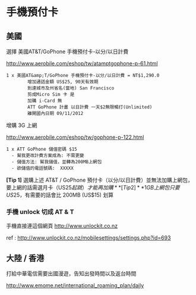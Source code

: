 # 手機預付卡

## 美國

選擇 美國AT&T/GoPhone 手機預付卡-以分/以日計費

<http://www.aerobile.com/eshop/tw/atamptgophone-p-61.html>


```
1 x 美國AT&amp;T/GoPhone 手機預付卡-以分/以日計費 = NT$1,290.0
        增加通話金額 US$25, 90天有效期
        到達城市及州省名(當地) San Francisco
        剪成Micro Sim 卡 是
        加購 i-Card 無
        ATT GoPhone 計畫 以日計費 一天$2無限暢打(Unlimited)
        離開國內日期 09/11/2012
```

增購 3G 上網

<http://www.aerobile.com/eshop/tw/gophone-p-122.html>

```
1 x ATT GoPhone 儲值密碼 $15
  - 幫我更改計費方案成為: 不需更變
  - 儲值方法: 幫我儲值，並轉為200MB上網包
  - 欲儲值的電話號碼:  XXXXX
```

**[Tip 1]** 選購上述 AT&T / GoPhone 預付卡（以分/以日計費）並無法加購上網包，要上網的話需選月卡（US$25 起跳）才能再加購
**[Tip 2]** 1GB 上網包只要 US$25，有需要的話會比 200MB (US$15) 划算

### 手機 unlock 切成 AT & T

手機直接連這個網頁 <http://www.unlockit.co.nz>

ref : <http://www.unlockit.co.nz/mobilesettings/settings.php?id=693>

## 大陸 / 香港

打給中華電信需要出國漫遊，告知出發時間以及返台時間

<http://www.emome.net/international_roaming_plan/daily>
